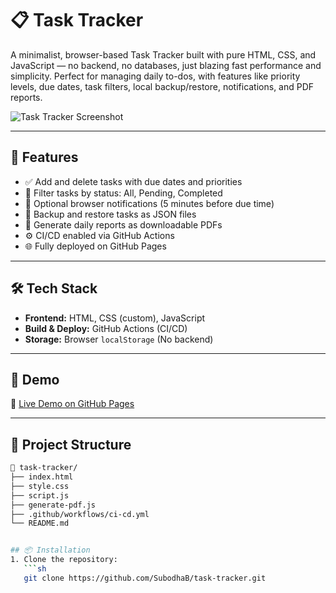 # 📋 Task Tracker

A minimalist, browser-based Task Tracker built with pure HTML, CSS, and JavaScript — no backend, no databases, just blazing fast performance and simplicity. Perfect for managing daily to-dos, with features like priority levels, due dates, task filters, local backup/restore, notifications, and PDF reports.

![Task Tracker Screenshot](./screenshot.png) <!-- Optional: Replace with actual screenshot file -->

---

## 🚀 Features

- ✅ Add and delete tasks with due dates and priorities
- 🎯 Filter tasks by status: All, Pending, Completed
- 🔔 Optional browser notifications (5 minutes before due time)
- 💾 Backup and restore tasks as JSON files
- 📄 Generate daily reports as downloadable PDFs
- ⚙️ CI/CD enabled via GitHub Actions
- 🌐 Fully deployed on GitHub Pages

---

## 🛠️ Tech Stack

- **Frontend:** HTML, CSS (custom), JavaScript
- **Build & Deploy:** GitHub Actions (CI/CD)
- **Storage:** Browser `localStorage` (No backend)

---

## 📸 Demo

🔗 [Live Demo on GitHub Pages](https://subodhab.github.io/task-tracker/)  

---

## 📂 Project Structure

```bash
📁 task-tracker/
├── index.html
├── style.css
├── script.js
├── generate-pdf.js
├── .github/workflows/ci-cd.yml
└── README.md


## 📦 Installation
1. Clone the repository:  
   ```sh
   git clone https://github.com/SubodhaB/task-tracker.git
